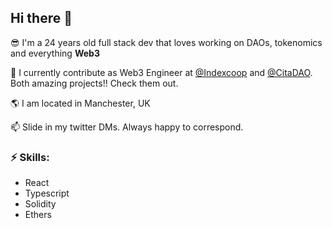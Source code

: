 ## Hi there 👋


😎 I'm a 24 years old full stack dev that loves working on DAOs, tokenomics and everything **Web3**

👯 I currently contribute as Web3 Engineer at [@Indexcoop](https://twitter.com/indexcoop) and [@CitaDAO](https://twitter.com/citadao_io). Both amazing projects!! Check them out.

🌎 I am located in Manchester, UK

📫 Slide in my twitter DMs. Always happy to correspond.

### ⚡ Skills:
- React
- Typescript
- Solidity
- Ethers
